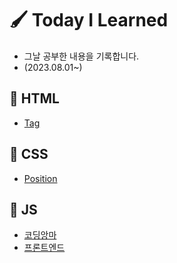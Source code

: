 # 🖌 Today I Learned

* 그날 공부한 내용을 기록합니다.
* (2023.08.01~)

## 📓 HTML
- [Tag](HTML/Tag.md)

## 📓 CSS
- [Position](CSS/Position.md)

## 📓 JS
- [코딩앙마](JS/코딩앙마/자바스크립트%20기초강의.md)
- [프론트엔드](JS/프론트엔드/기본사용법.md)